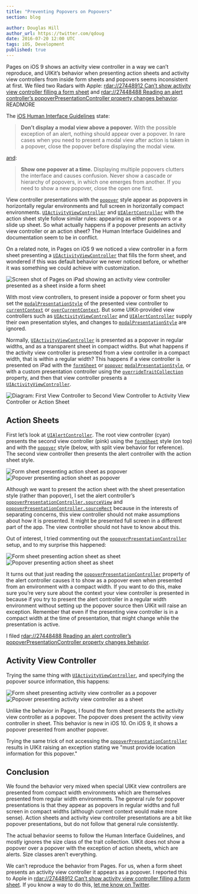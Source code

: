 ```yaml
---
title: "Preventing Popovers on Popovers"
section: blog

author: Douglas Hill
author_url: https://twitter.com/qdoug
date: 2016-07-20 12:00 UTC
tags: iOS, Development
published: true
---
```


Pages on iOS 9 shows an activity view controller in a way we can’t reproduce, and UIKit’s behavior when presenting action sheets and activity view controllers from inside form sheets and popovers seems inconsistent at first. We filed two Radars with Apple: [rdar://27448912 Can’t show activity view controller filling a form sheet](http://openradar.appspot.com/27448912) and [rdar://27448488 Reading an alert controller’s popoverPresentationController property changes behavior](http://openradar.appspot.com/27448488).
READMORE

The [iOS Human Interface Guidelines](https://developer.apple.com/ios/human-interface-guidelines/interaction/modality/) state:

> **Don’t display a modal view above a popover.** With the possible exception of an alert, nothing should appear over a popover. In rare cases when you need to present a modal view after action is taken in a popover, close the popover before displaying the modal view.

[and](https://developer.apple.com/ios/human-interface-guidelines/ui-views/popovers/):

> **Show one popover at a time.** Displaying multiple popovers clutters the interface and causes confusion. Never show a cascade or hierarchy of popovers, in which one emerges from another. If you need to show a new popover, close the open one first.

View controller presentations with the [`popover`](https://developer.apple.com/reference/uikit/uimodalpresentationstyle/1621382-popover) style appear as popovers in horizontally regular environments and full screen in horizontally compact environments. [`UIActivityViewController`](https://developer.apple.com/reference/uikit/uiactivityviewcontroller) and [`UIAlertController`](https://developer.apple.com/reference/uikit/uialertcontroller) with the action sheet style follow similar rules: appearing as either popovers or a slide up sheet. So what actually happens if a popover presents an activity view controller or an action sheet? The Human Interface Guidelines and documentation seem to be in conflict.

On a related note, in Pages on iOS 9 we noticed a view controller in a form sheet presenting a [`UIActivityViewController`](https://developer.apple.com/reference/uikit/uiactivityviewcontroller) that fills the form sheet, and wondered if this was default behavior we never noticed before, or whether it was something we could achieve with customization.

![Screen shot of Pages on iPad showing an activity view controller presented as a sheet inside a form sheet](/images/blog/2016/popovers-on-popovers/pages-sheet-in-form-sheet.jpg)

With most view controllers, to present inside a popover or form sheet you set the [`modalPresentationStyle`](https://developer.apple.com/reference/uikit/uimodalpresentationstyle) of the presented view controller to [`currentContext`](https://developer.apple.com/reference/uikit/uimodalpresentationstyle/1621493-currentcontext) or [`overCurrentContext`](https://developer.apple.com/reference/uikit/uimodalpresentationstyle/1621507-overcurrentcontext). But some UIKit-provided view controllers such as [`UIActivityViewController`](https://developer.apple.com/reference/uikit/uiactivityviewcontroller) and [`UIAlertController`](https://developer.apple.com/reference/uikit/uialertcontroller) supply their own presentation styles, and changes to [`modalPresentationStyle`](https://developer.apple.com/reference/uikit/uimodalpresentationstyle) are ignored.

Normally, [`UIActivityViewController`](https://developer.apple.com/reference/uikit/uiactivityviewcontroller) is presented as a popover in regular widths, and as a transparent sheet in compact widths. But what happens if the activity view controller is presented from a view controller in a compact width, that is within a regular width? This happens if a view controller is presented on iPad with the [`formSheet`](https://developer.apple.com/reference/uikit/uimodalpresentationstyle/1621491-formsheet) or [`popover`](https://developer.apple.com/reference/uikit/uimodalpresentationstyle/1621382-popover) [`modalPresentationStyle`](https://developer.apple.com/reference/uikit/uimodalpresentationstyle), or with a custom presentation controller using  the [`overrideTraitCollection`](https://developer.apple.com/reference/uikit/uipresentationcontroller/1618335-overridetraitcollection) property, and then that view controller presents a [`UIActivityViewController`](https://developer.apple.com/reference/uikit/uiactivityviewcontroller).

![Diagram: First View Controller to Second View Controller to Activity View Controller or Action Sheet](/images/blog/2016/popovers-on-popovers/diagram.png)

## Action Sheets

First let’s look at [`UIAlertController`](https://developer.apple.com/reference/uikit/uialertcontroller). The root view controller (cyan) presents the second view controller (pink) using the [`formSheet`](https://developer.apple.com/reference/uikit/uimodalpresentationstyle/1621491-formsheet) style (on top) and with the [`popover`](https://developer.apple.com/reference/uikit/uimodalpresentationstyle/1621382-popover) style (below, with split view behavior for reference). The second view controller then presents the alert controller with the action sheet style.

![Form sheet presenting action sheet as popover](/images/blog/2016/popovers-on-popovers/form-sheet-action-popover.jpg)
![Popover presenting action sheet as popover](/images/blog/2016/popovers-on-popovers/popover-action-popover.jpg)

Although we want to present the action sheet with the sheet presentation style (rather than popover), I set the alert controller’s [`popoverPresentationController.sourceView`](https://developer.apple.com/reference/uikit/uipopoverpresentationcontroller/1622313-sourceview) and [`popoverPresentationController.sourceRect`](https://developer.apple.com/reference/uikit/uipopoverpresentationcontroller/1622324-sourcerect) because in the interests of separating concerns, this view controller should not make assumptions about how it is presented. It might be presented full screen in a different part of the app. The view controller should not have to know about this.

Out of interest, I tried commenting out the [`popoverPresentationController`](https://developer.apple.com/reference/uikit/uiviewcontroller/1621428-popoverpresentationcontroller) setup, and to my surprise this happened:

![Form sheet presenting action sheet as sheet](/images/blog/2016/popovers-on-popovers/form-sheet-action-sheet.jpg)
![Popover presenting action sheet as sheet](/images/blog/2016/popovers-on-popovers/popover-action-sheet.jpg)

It turns out that just reading the [`popoverPresentationController`](https://developer.apple.com/reference/uikit/uiviewcontroller/1621428-popoverpresentationcontroller) property of the alert controller causes it to show as a popover even when presented from an environment with a compact width. If you want to do this, make sure you’re very sure about the context your view controller is presented in because if you try to present the alert controller in a regular width environment without setting up the popover source then UIKit will raise an exception. Remember that even if the presenting view controller is in a compact width at the time of presentation, that might change while the presentation is active.

I filed [rdar://27448488 Reading an alert controller’s popoverPresentationController property changes behavior](http://openradar.appspot.com/27448488).

## Activity View Controller

Trying the same thing with [`UIActivityViewController`](https://developer.apple.com/reference/uikit/uiactivityviewcontroller), and specifying the popover source information, this happens:

![Form sheet presenting activity view controller as a popover](/images/blog/2016/popovers-on-popovers/form-sheet-activity.jpg)
![Popover presenting activity view controller as a sheet](/images/blog/2016/popovers-on-popovers/popover-activity.jpg)

Unlike the behavior in Pages, I found the form sheet presents the activity view controller as a popover. The popover does present the activity view controller in sheet. This behavior is new in iOS 10. On iOS 9, it shows a popover presented from another popover.

Trying the same trick of not accessing the [`popoverPresentationController`](https://developer.apple.com/reference/uikit/uiviewcontroller/1621428-popoverpresentationcontroller) results in UIKit raising an exception stating we "must provide location information for this popover."

## Conclusion

We found the behavior very mixed when special UIKit view controllers are presented from compact width environments which are themselves presented from regular width environments. The general rule for popover presentations is that they appear as popovers in regular widths and full screen in compact widths (although current context would make more sense). Action sheets and activity view controller presentations are a bit like popover presentations, but do not follow that general rule consistently.

The actual behavior seems to follow the Human Interface Guidelines, and mostly ignores the size class of the trait collection. UIKit does not show a popover over a popover with the exception of action sheets, which are alerts. Size classes aren’t everything.

We can’t reproduce the behavior from Pages. For us, when a form sheet presents an activity view controller it appears as a popover. I reported this to Apple in [rdar://27448912 Can’t show activity view controller filling a form sheet](http://openradar.appspot.com/27448912). If you know a way to do this, [let me know on Twitter](https://twitter.com/qdoug).
